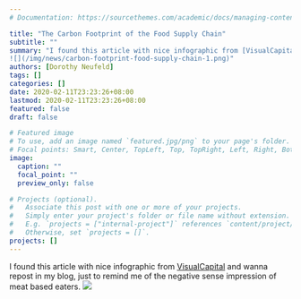 ```yaml
---
# Documentation: https://sourcethemes.com/academic/docs/managing-content/

title: "The Carbon Footprint of the Food Supply Chain"
subtitle: ""
summary: "I found this article with nice infographic from [VisualCapital](https://www.visualcapitalist.com/visualising-the-greenhouse-gas-impact-of-each-food/) and wanna repost in my blog, just to remind me of the negative sense impression of meat based eaters.
![](/img/news/carbon-footprint-food-supply-chain-1.png)"
authors: [Dorothy Neufeld]
tags: []
categories: []
date: 2020-02-11T23:23:26+08:00
lastmod: 2020-02-11T23:23:26+08:00
featured: false
draft: false

# Featured image
# To use, add an image named `featured.jpg/png` to your page's folder.
# Focal points: Smart, Center, TopLeft, Top, TopRight, Left, Right, BottomLeft, Bottom, BottomRight.
image:
  caption: ""
  focal_point: ""
  preview_only: false

# Projects (optional).
#   Associate this post with one or more of your projects.
#   Simply enter your project's folder or file name without extension.
#   E.g. `projects = ["internal-project"]` references `content/project/deep-learning/index.md`.
#   Otherwise, set `projects = []`.
projects: []
---
```

I found this article with nice infographic from [VisualCapital](https://www.visualcapitalist.com/visualising-the-greenhouse-gas-impact-of-each-food/) and wanna repost in my blog, just to remind me of the negative sense impression of meat based eaters.
![](/img/news/carbon-footprint-food-supply-chain-1.png)
